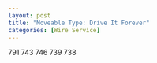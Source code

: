 ```yaml
---
layout: post
title: "Moveable Type: Drive It Forever"
categories: [Wire Service]
---
```

791
743
746
739
738

